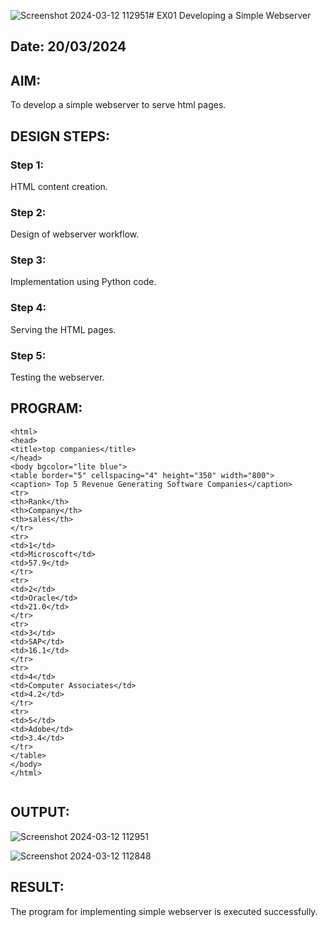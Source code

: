![Screenshot 2024-03-12 112951](https://github.com/pragachellapillai/simplewebserver/assets/148254952/765b6f2a-4531-49c6-8708-203a4e4832c3)# EX01 Developing a Simple Webserver
## Date: 20/03/2024

## AIM:
To develop a simple webserver to serve html pages.

## DESIGN STEPS:
### Step 1: 
HTML content creation.

### Step 2:
Design of webserver workflow.

### Step 3:
Implementation using Python code.

### Step 4:
Serving the HTML pages.

### Step 5:
Testing the webserver.

## PROGRAM:
```
<html>
<head>
<title>top companies</title>
</head>
<body bgcolor="lite blue">
<table border="5" cellspacing="4" height="350" width="800">
<caption> Top 5 Revenue Generating Software Companies</caption>
<tr>
<th>Rank</th>
<th>Company</th>
<th>sales</th>
</tr>
<tr>
<td>1</td>
<td>Microscoft</td>
<td>57.9</td>
</tr>
<tr>
<td>2</td>
<td>Oracle</td>
<td>21.0</td>
</tr>
<tr>
<td>3</td>
<td>SAP</td>
<td>16.1</td>
</tr>
<tr>
<td>4</td>
<td>Computer Associates</td>
<td>4.2</td>
</tr>
<tr>
<td>5</td>
<td>Adobe</td>
<td>3.4</td>
</tr>
</table>
</body>
</html>


```
## OUTPUT:

![Screenshot 2024-03-12 112951](https://github.com/pragachellapillai/simplewebserver/assets/148254952/36ba2450-47b9-4524-9c38-5db3ba012135)


![Screenshot 2024-03-12 112848](https://github.com/pragachellapillai/simplewebserver/assets/148254952/ce73df48-b3c5-4dad-bbb8-61c944b1669f)


## RESULT:
The program for implementing simple webserver is executed successfully.

